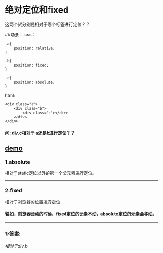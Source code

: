 # 绝对定位和fixed
这两个货分别是相对于哪个标签进行定位？？

##场景：
css：
```
.a{
    position: relative;
}

.b{
    position: fixed;
}

.c{
    position: absolute;
}

```

html:
```
<div class="a">
    <div class="b">
        <div class="c"></div>
    </div>
</div>
```

#### 问: div.c相对于 a还是b进行定位？？
[demo](https://codepen.io/singsingasong/pen/EebeEe?editors=1100)
-------

### 1.absolute
相对于static定位以外的第一个父元素进行定位。

-------

### 2.fixed
相对于浏览器的位置进行定位

#### 譬如，浏览器滚动的时候，fixed定位的元素不动，absolute定位的元素会移动。
-------

### ✨答案:
######  相对于div.b